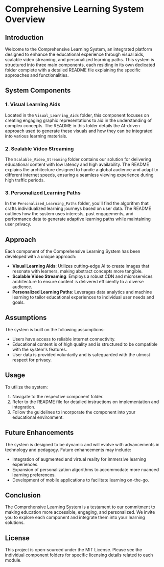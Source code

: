 # Comprehensive Learning System Overview

## Introduction
Welcome to the Comprehensive Learning System, an integrated platform designed to enhance the educational experience through visual aids, scalable video streaming, and personalized learning paths. This system is structured into three main components, each residing in its own dedicated folder complete with a detailed README file explaining the specific approaches and functionalities.

## System Components

### 1. Visual Learning Aids
Located in the `Visual_Learning_Aids` folder, this component focuses on creating engaging graphic representations to aid in the understanding of complex concepts. The README in this folder details the AI-driven approach used to generate these visuals and how they can be integrated into various learning materials.

### 2. Scalable Video Streaming
The `Scalable_Video_Streaming` folder contains our solution for delivering educational content with low latency and high availability. The README explains the architecture designed to handle a global audience and adapt to different internet speeds, ensuring a seamless viewing experience during high traffic periods.

### 3. Personalized Learning Paths
In the `Personalized_Learning_Paths` folder, you'll find the algorithm that crafts individualized learning journeys based on user data. The README outlines how the system uses interests, past engagements, and performance data to generate adaptive learning paths while maintaining user privacy.

## Approach

Each component of the Comprehensive Learning System has been developed with a unique approach:

- **Visual Learning Aids**: Utilizes cutting-edge AI to create images that resonate with learners, making abstract concepts more tangible.
- **Scalable Video Streaming**: Employs a robust CDN and microservices architecture to ensure content is delivered efficiently to a diverse audience.
- **Personalized Learning Paths**: Leverages data analytics and machine learning to tailor educational experiences to individual user needs and goals.

## Assumptions

The system is built on the following assumptions:

- Users have access to reliable internet connectivity.
- Educational content is of high quality and is structured to be compatible with the system's features.
- User data is provided voluntarily and is safeguarded with the utmost respect for privacy.

## Usage

To utilize the system:

1. Navigate to the respective component folder.
2. Refer to the README file for detailed instructions on implementation and integration.
3. Follow the guidelines to incorporate the component into your educational environment.

## Future Enhancements

The system is designed to be dynamic and will evolve with advancements in technology and pedagogy. Future enhancements may include:

- Integration of augmented and virtual reality for immersive learning experiences.
- Expansion of personalization algorithms to accommodate more nuanced learning preferences.
- Development of mobile applications to facilitate learning on-the-go.

## Conclusion

The Comprehensive Learning System is a testament to our commitment to making education more accessible, engaging, and personalized. We invite you to explore each component and integrate them into your learning solutions.

## License

This project is open-sourced under the MIT License. Please see the individual component folders for specific licensing details related to each module.
